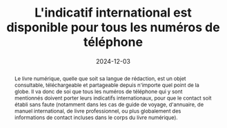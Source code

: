 ---
N: '123'
Rubrique: Internationalisation
title: L'indicatif international est disponible pour tous les numéros de  téléphone
detail: 
abstract: Le livre numérique, quelle que soit sa langue de rédaction, est un objet consultable, téléchargeable et partageable depuis n'importe quel point de la globe. Il va donc de soi que tous les numéros de téléphone qui y sont mentionnés doivent porter leurs indicatifs internationaux, pour que le contact soit établi sans faute (notamment dans les cas de guide de voyage, d'annuaire, de manuel international, de livre professionnel, ou plus globalement des informations de contact incluses dans le corps du livre numérique). 
categories: ["Internationalisation"]
agrege: O4123-E034
opquast: '4 123'
indiceebook: '34'
description: "Règle n° 034"
before: "033"
weight: "034"
after: "035"
actif: '1'
layout: rules
date: 2024-12-03
tags: ["Utilisabilité"]
objectif: ["Permettre l'utilisation immédiate du contact téléphonique quel que soit le contexte utilisateur"]
Meo: ["Commencer chaque numéro de téléphone avec l'indicatif du pays à deux chiffres précédé d'un symbole plus, par exemple '+33' pour la France. Remplacer le zéro, susceptible d'apparaître comme premier chiffre, par l'indicatif du pays. 
Présenter le numéro de téléphone sous la forme d'une suite de paires de chiffres séparées par un espace insécable, où la première paire, correspondant à l'indicatif du pays, commence par un symbole plus, et la deuxième paire ne contient qu'un chiffre, pour harmoniser le reste. Par exemple, '+33 1 00 00 00 00'.
"]
Controle: ["Pour chaque numéro de téléphone&nbsp;:
<ul><li>Vérifier qu'en premier apparaît l'indicatif du pays à deux chiffres précédé d'un symbole plus, par exemple '+33' pour la France.</li>
<li>Vérifier que le zéro, susceptible d'apparaître comme premier chiffre, est remplacé par l'indicatif du pays.</li>
<li>Vérifier que dans sa forme globale il s'agit d'une suite de paires de chiffres séparées par un espace insécable, où la première paire, correspondant à l'indicatif du pays, commence par un symbole plus, et la deuxième paire ne contient qu'un chiffre. Par exemple, '+33 1 00 00 00 00'</li></ul>."]
epubcheck: false
ace: false
humancheck: true
ReadiumGoToolkit: 
Source: ["Opquast"]
Referentiel: [""]
steps: ["conception", "éditorial"]
---